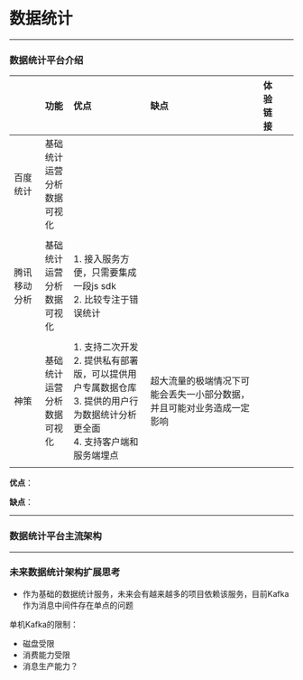 # <a name="top">数据统计</a>





-----

### 数据统计平台介绍



|        | 功能                      | 优点                                       | 缺点                                  | 体验链接 |      |
| :----- | :---------------------- | :--------------------------------------- | :---------------------------------- | :--- | :--- |
| 百度统计   | 基础统计<br/>运营分析<br/>数据可视化 |                                          |                                     |      |      |
|        |                         |                                          |                                     |      |      |
| 腾讯移动分析 | 基础统计<br/>运营分析<br/>数据可视化 | 1. 接入服务方便，只需要集成一段js sdk<br/>2. 比较专注于错误统计       |                                     |      |      |
|        |                         |                                          |                                     |      |      |
| 神策     | 基础统计<br/>运营分析<br/>数据可视化 |1. 支持二次开发<br/>2. 提供私有部署版，可以提供用户专属数据仓库<br/>3. 提供的用户行为数据统计分析更全面<br/>4. 支持客户端和服务端埋点 | 超大流量的极端情况下可能会丢失一小部分数据，并且可能对业务造成一定影响 |      |      |
|        |                         |                                          |                                     |      |      |

**优点**：


**缺点**：


----
### 数据统计平台主流架构





----
### 未来数据统计架构扩展思考
+ 作为基础的数据统计服务，未来会有越来越多的项目依赖该服务，目前Kafka作为消息中间件存在单点的问题

单机Kafka的限制：
+ 磁盘受限
+ 消费能力受限
+ 消息生产能力？
